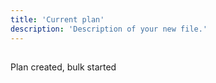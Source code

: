 ```yaml
---
title: 'Current plan'
description: 'Description of your new file.'
---
```


##

<Update label="11/20/2024" description="version 1.0">
  Plan created, bulk started
</Update>

##
